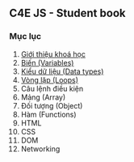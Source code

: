 ## C4E JS - Student book
### Mục lục
1. [Giới thiệu khoá học](course_introduction.md)
2. [Biến (Variables)](/variables/variables.md)
3. [Kiểu dữ liệu (Data types)](/data_types/data_types.md)
4. [Vòng lặp (Loops)](/loops/loops.md)
5. Câu lệnh điều kiện
6. Mảng (Array)
7. Đối tượng (Object)
8. Hàm (Functions)
9. HTML
10. CSS
11. DOM
12. Networking